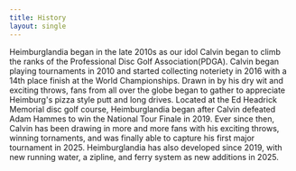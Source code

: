 ```yaml
---
title: History
layout: single
---
```


Heimburglandia began in the late 2010s as our idol Calvin began to climb the ranks of the Professional Disc Golf Association(PDGA). Calvin began playing tournaments in 2010 and started collecting noteriety in 2016 with a 14th place finish at the World Championships. Drawn in by his dry wit and exciting throws, fans from all over the globe began to gather to appreciate Heimburg's pizza style putt and long drives. Located at the Ed Headrick Memorial disc golf course, Heimburglandia began after Calvin defeated Adam Hammes to win the National Tour Finale in 2019. Ever since then, Calvin has been drawing in more and more fans with his exciting throws, winning tornaments, and was finally able to capture his first major tournament in 2025. Heimburglandia has also developed since 2019, with new running water, a zipline, and ferry system as new additions in 2025.